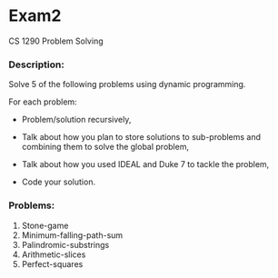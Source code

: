 # Exam2
CS 1290 Problem Solving

### Description:
Solve 5 of the following problems using dynamic programming.

For each problem: 

- Problem/solution recursively,

- Talk about how you plan to store solutions to sub-problems and combining them to solve the global problem,

- Talk about how you used IDEAL and Duke 7 to tackle the problem,

- Code your solution.

### Problems:
1. Stone-game
2. Minimum-falling-path-sum
3. Palindromic-substrings
4. Arithmetic-slices 
5. Perfect-squares
